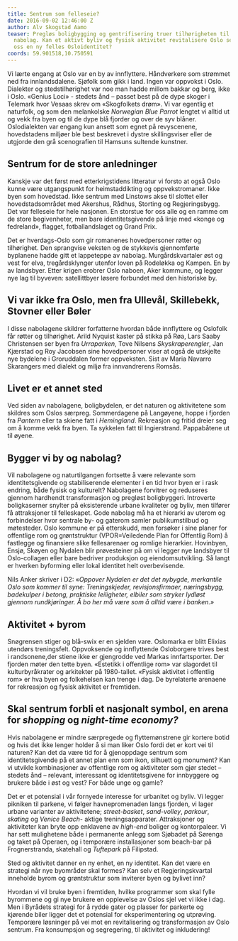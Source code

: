 ```yaml
---
title: Sentrum som felleseie?
date: 2016-09-02 12:46:00 Z
author: Alv Skogstad Aamo
teaser: Pregløs boligbygging og gentrifisering truer tilhørigheten til hovedstadens
  nabolag. Kan et aktivt byliv og fysisk aktivitet revitalisere Oslo sentrum og gi
  oss en ny felles Osloidentitet?
coords: 59.901518,10.750591
---
```


Vi lærte engang at Oslo var en by av innflyttere. Håndverkere som strømmet ned fra innlandsdalene. Sjøfolk som gikk i land. Ingen var oppvokst i Oslo. Dialekter og stedstilhørighet var noe man hadde millom bakkar og berg, ikke i Oslo. «Genius Loci» - stedets ånd – passet best på de dype skoger i Telemark hvor Vesaas skrev om «Skogfolkets drøm». Vi var egentlig et naturfolk, og som den melankolske *Norwegian Blue Parrot* lengtet vi alltid ut og vekk fra byen og til de dype blå fjorder og over de syv blåner. Oslodialekten var engang kun ansett som egnet på revyscenene, hovedstadens miljøer ble best beskrevet i dystre skillingsviser eller de utgjorde den grå scenografien til Hamsuns sultende kunstner.

## Sentrum for de store anledninger

Kanskje var det først med etterkrigstidens litteratur vi forsto at også Oslo kunne være utgangspunkt for heimstaddikting og oppvekstromaner. Ikke byen som hovedstad. Ikke sentrum med Linstows akse til slottet eller hovedstadsområdet med Akershus, Rådhus, Storting og Regjeringsbygg. Det var felleseie for hele nasjonen. En storstue for oss alle og en ramme om de store begivenheter, men bare identitetsgivende på linje med «konge og fedreland», flagget, fotballandslaget og Grand Prix.

Det er hverdags-Oslo som gir romanenes hovedpersoner røtter og tilhørighet. Den sprangvise veksten og de stykkevis gjennomførte byplanene hadde gitt et lappeteppe av nabolag. Murgårdskvartaler øst og vest for elva, tregårdsklynger utenfor loven på Rodeløkka og Kampen. En by av landsbyer. Etter krigen erobrer Oslo naboen, Aker kommune, og legger nye lag til byveven: satellittbyer løsere forbundet med den historiske by.

## Vi var ikke fra Oslo, men fra Ullevål, Skillebekk, Stovner eller Bøler

I disse nabolagene skildrer forfatterne hvordan både innflyttere og Oslofolk får røtter og tilhørighet. Arild Nyquist kaster på stikka på Røa, Lars Saaby Christensen ser byen fra *Urraparken*, Tove Nilsens *Skyskraperengler*, Jan Kjærstad og Roy Jacobsen sine hovedpersoner viser at også de utskjelte nye bydelene i Groruddalen former oppveksten. Sist av Maria Navarro Skarangers med dialekt og miljø fra innvandrerens Romsås.

## Livet er et annet sted

Ved siden av nabolagene, boligbydelen, er det naturen og aktivitetene som skildres som Oslos særpreg. Sommerdagene på Langøyene, hoppe i fjorden fra *Pantern* eller ta skiene fatt i *Hemingland*. Rekreasjon og fritid dreier seg om å komme vekk fra byen. Ta sykkelen fatt til Ingierstrand. Pappabåtene ut til øyene.

## Bygger vi by og nabolag?

Vil nabolagene og naturtilgangen fortsette å være relevante som identitetsgivende og stabiliserende elementer i en tid hvor byen er i rask endring, både fysisk og kulturelt? Nabolagene forvitrer og reduseres gjennom hardhendt transformasjon og pregløst boligbyggeri. Introverte boligkaserner snylter på eksisterende urbane kvaliteter og byliv, men tilfører få attraksjoner til felleskapet. Gode nabolag må ha et hierarki av uterom og forbindelser hvor sentrale by- og gaterom samler publikumstilbud og møtesteder. Oslo kommune er på etterskudd, men forsøker i sine planer for offentlige rom og grøntstruktur (VPOR=Veiledende Plan for Offentlig Rom) å fastlegge og finansiere slike fellesarenaer og romlige hierarkier. Hovinbyen, Ensjø, Skøyen og Nydalen blir prøvesteiner på om vi legger nye landsbyer til Oslo-collagen eller bare bedriver produksjon og eiendomsutvikling. Så langt er hverken byforming eller lokal identitet helt overbevisende.

Nils Anker skriver i D2: «*Oppover Nydalen er det det nybygde, merkantile Oslo som kommer til syne: Treningskjeder, revisjonsfirmaer, næringsbygg, badekulper i betong, praktiske leiligheter, elbiler som stryker lydløst gjennom rundkjøringer. Å bo her må være som å alltid være i banken.»*

## Aktivitet \+ byrom

Snøgrensen stiger og blå-swix er en sjelden vare. Oslomarka er blitt Elixias utendørs treningsfelt. Oppvoksende og innflyttende Osloborgere trives best i randsonene,der stiene ikke er gjengrodde ved Markas innfartsporter. Der fjorden møter den tette byen. «Estetikk i offentlige rom» var slagordet til kulturbyråkrater og arkitekter på 1980-tallet. «Fysisk aktivitet i offentlig rom» er hva byen og folkehelsen kan trenge i dag. De byrelaterte arenaene for rekreasjon og fysisk aktivitet er fremtiden.

## Skal sentrum forbli et nasjonalt symbol, en arena for *shopping* og *night-time economy?*

Hvis nabolagene er mindre særpregede og flyttemønstrene gir kortere botid og hvis det ikke lenger holder å si man liker Oslo fordi det er kort vei til naturen? Kan det da være tid for å gjenoppdage sentrum som identitetsgivende på et annet plan enn som ikon, silhuett og monument? Kan vi utvikle kombinasjoner av offentlige rom og aktiviteter som gjør stedet – stedets ånd – relevant, interessant og identitetsgivene for innbyggere og brukere både i øst og vest? For både unge og gamle?

Det er et potensial i vår fornyede interesse for urbanitet og byliv. Vi legger pikniken til parkene, vi følger havnepromenaden langs fjorden, vi lager urbane varianter av aktivitetene; *street-basket*, *sand-volley*, *parkour*, *skating* og *Venice Beach*- aktige treningsapparater. Attraksjoner og aktiviteter kan bryte opp enklavene av *high-end* boliger og kontorpaleer. Vi har sett mulighetene både i permanente anlegg som Sjøbadet på Sørenga og taket på Operaen, og i temporære installasjoner som beach-bar på Frognerstranda, skatehall og *Tuftepark* på Filipstad.

Sted og aktivitet danner en ny enhet, en ny identitet. Kan det være en strategi når nye byområder skal formes? Kan selv et Regjeringskvartal inneholde byrom og grøntstruktur som inviterer byen og bylivet inn?

Hvordan vi vil bruke byen i fremtiden, hvilke programmer som skal fylle byrommene og gi nye brukere en opplevelse av Oslos sjel vet vi ikke i dag. Men i Byrådets strategi for å rydde gater og plasser for parkerte og kjørende biler ligger det et potensial for eksperimentering og utprøving. Temporære løsninger på vei mot en revitalisering og transformasjon av Oslo sentrum. Fra konsumpsjon og segregering, til aktivitet og inkludering!